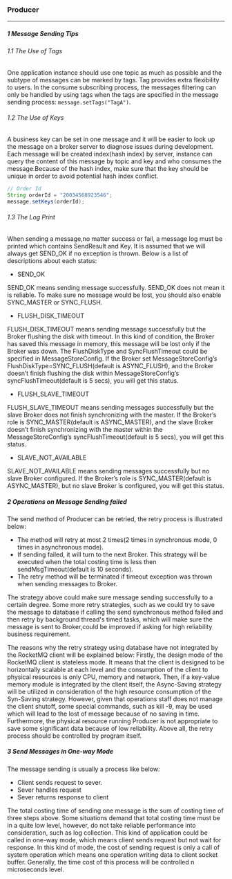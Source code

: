 ### Producer
----

##### 1 Message Sending Tips

###### 1.1 The Use of Tags

One application instance should use one topic as much as possible and the subtype of messages can be marked by tags. Tag
provides extra flexibility to users. In the consume subscribing process, the messages filtering can only be handled by
using tags when the tags are specified in the message sending process: `message.setTags("TagA")`.

###### 1.2 The Use of Keys

A business key can be set in one message and it will be easier to look up the message on a broker server to diagnose
issues during development. Each message will be created index(hash index) by server, instance can query the content of
this message by topic and key and who consumes the message.Because of the hash index, make sure that the key should be
unique in order to avoid potential hash index conflict.

``` java
// Order Id
String orderId = "20034568923546";
message.setKeys(orderId);
```

###### 1.3 The Log Print

When sending a message,no matter success or fail, a message log must be printed which contains SendResult and Key. It is
assumed that we will always get SEND_OK if no exception is thrown. Below is a list of descriptions about each status:

* SEND_OK

SEND_OK means sending message successfully. SEND_OK does not mean it is reliable. To make sure no message would be lost,
you should also enable SYNC_MASTER or SYNC_FLUSH.

* FLUSH_DISK_TIMEOUT

FLUSH_DISK_TIMEOUT means sending message successfully but the Broker flushing the disk with timeout. In this kind of
condition, the Broker has saved this message in memory, this message will be lost only if the Broker was down. The
FlushDiskType and SyncFlushTimeout could be specified in MessageStoreConfig. If the Broker set MessageStoreConfig’s
FlushDiskType=SYNC_FLUSH(default is ASYNC_FLUSH), and the Broker doesn’t finish flushing the disk within
MessageStoreConfig’s syncFlushTimeout(default is 5 secs), you will get this status.

* FLUSH_SLAVE_TIMEOUT

FLUSH_SLAVE_TIMEOUT means sending messages successfully but the slave Broker does not finish synchronizing with the
master. If the Broker’s role is SYNC_MASTER(default is ASYNC_MASTER), and the slave Broker doesn’t finish synchronizing
with the master within the MessageStoreConfig’s syncFlushTimeout(default is 5 secs), you will get this status.

* SLAVE_NOT_AVAILABLE

SLAVE_NOT_AVAILABLE means sending messages successfully but no slave Broker configured. If the Broker’s role is
SYNC_MASTER(default is ASYNC_MASTER), but no slave Broker is configured, you will get this status.

##### 2 Operations on Message Sending failed

The send method of Producer can be retried, the retry process is illustrated below:

* The method will retry at most 2 times(2 times in synchronous mode, 0 times in asynchronous mode).
* If sending failed, it will turn to the next Broker. This strategy will be executed when the total costing time is less
  then sendMsgTimeout(default is 10 seconds).
* The retry method will be terminated if timeout exception was thrown when sending messages to Broker.

The strategy above could make sure message sending successfully to a certain degree. Some more retry strategies, such as
we could try to save the message to database if calling the send synchronous method failed and then retry by background
thread's timed tasks, which will make sure the message is sent to Broker,could be improved if asking for high
reliability business requirement.

The reasons why the retry strategy using database have not integrated by the RocketMQ client will be explained below:
Firstly, the design mode of the RocketMQ client is stateless mode. It means that the client is designed to be
horizontally scalable at each level and the consumption of the client to physical resources is only CPU, memory and
network. Then, if a key-value memory module is integrated by the client itself, the Async-Saving strategy will be
utilized in consideration of the high resource consumption of the Syn-Saving strategy. However, given that operations
staff does not manage the client shutoff, some special commands, such as kill -9, may be used which will lead to the
lost of message because of no saving in time. Furthermore, the physical resource running Producer is not appropriate to
save some significant data because of low reliability. Above all, the retry process should be controlled by program
itself.

##### 3 Send Messages in One-way Mode

The message sending is usually a process like below:

* Client sends request to sever.
* Sever handles request
* Sever returns response to client

The total costing time of sending one message is the sum of costing time of three steps above. Some situations demand
that total costing time must be in a quite low level, however, do not take reliable performance into consideration, such
as log collection. This kind of application could be called in one-way mode, which means client sends request but not
wait for response. In this kind of mode, the cost of sending request is only a call of system operation which means one
operation writing data to client socket buffer. Generally, the time cost of this process will be controlled n
microseconds level.
